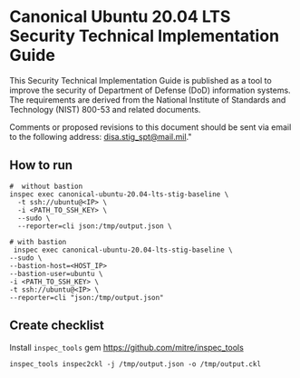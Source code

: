 # Canonical Ubuntu 20.04 LTS Security Technical Implementation Guide

This Security Technical Implementation Guide is published as a tool to improve the security of Department of Defense (DoD) information systems. The requirements are derived from the National Institute of Standards and Technology (NIST) 800-53 and related documents. 

Comments or proposed revisions to this document should be sent via email to the following address: disa.stig_spt@mail.mil."

## How to run

```
#  without bastion
inspec exec canonical-ubuntu-20.04-lts-stig-baseline \
  -t ssh://ubuntu@<IP> \
  -i <PATH_TO_SSH_KEY> \
  --sudo \
  --reporter=cli json:/tmp/output.json \

# with bastion
 inspec exec canonical-ubuntu-20.04-lts-stig-baseline \
--sudo \
--bastion-host=<HOST_IP>
--bastion-user=ubuntu \
-i <PATH_TO_SSH_KEY> \
-t ssh://ubuntu@<IP> \
--reporter=cli "json:/tmp/output.json"

```

## Create checklist

Install `inspec_tools` gem https://github.com/mitre/inspec_tools

```
inspec_tools inspec2ckl -j /tmp/output.json -o /tmp/output.ckl
